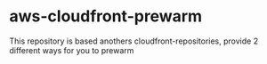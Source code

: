 # aws-cloudfront-prewarm
This repository is based anothers cloudfront-repositories, provide 2 different ways for you to prewarm
